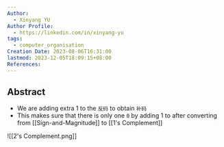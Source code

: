 ```yaml
---
Author:
  - Xinyang YU
Author Profile:
  - https://linkedin.com/in/xinyang-yu
tags:
  - computer_organisation
Creation Date: 2023-08-06T16:31:00
lastmod: 2023-12-05T18:09:15+08:00
References: 
---
```

## Abstract
- We are adding extra 1 to the `反码` to obtain `补码`
- This makes sure that there is only one `0` by adding 1 to after converting from [[Sign-and-Magnitude]] to [[1's Complement]]

![[2's Complement.png]]